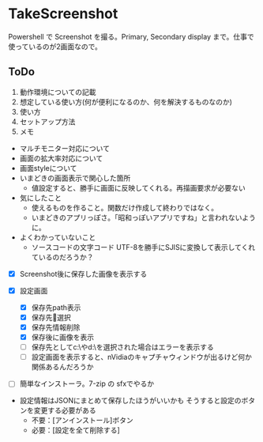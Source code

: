 # TakeScreenshot

Powershell で Screenshot を撮る。Primary, Secondary display まで。仕事で使っているのが2画面なので。

## ToDo

1. 動作環境についての記載
1. 想定している使い方(何が便利になるのか、何を解決するものなのか)
1. 使い方
1. セットアップ方法
1. メモ  
  - マルチモニター対応について
  - 画面の拡大率対応について
  - 画面styleについて
  - いまどきの画面表示で関心した箇所
      - 値設定すると、勝手に画面に反映してくれる。再描画要求が必要ない
  - 気にしたこと
      - 使えるものを作ること。関数だけ作成して終わりではなく。
      - いまどきのアプリっぽさ。「昭和っぽいアプリですね」と言われないように。
  - よくわかっていないこと
      - ソースコードの文字コード
        UTF-8を勝手にSJISに変換して表示してくれているのだろうか？



- [x] Screenshot後に保存した画像を表示する
- [x] 設定画面
  - [x] 保存先path表示
  - [x] 保存先📁選択
  - [x] 保存先情報削除
  - [x] 保存後に画像を表示
  - [ ] 保存先としてc:\やd:\を選択された場合はエラーを表示する
  - [ ] 設定画面を表示すると、nVidiaのキャプチャウィンドウが出るけど何か関係あるんだろうか
- [ ] 簡単なインストーラ。7-zip の sfxでやるか



- 設定情報はJSONにまとめて保存したほうがいいかも
  そうすると設定のボタンを変更する必要がある
  - 不要：[アンインストール]ボタン
  - 必要：[設定を全て削除する]



